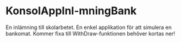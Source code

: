 # KonsolAppInl-mningBank
 
En inlämning till skolarbetet. En enkel applikation för att simulera en bankomat. 
Kommer fixa till WithDraw-funktionen behöver kortas ner! 
